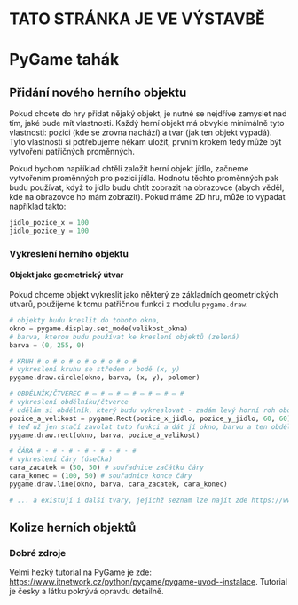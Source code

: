 # TATO STRÁNKA JE VE VÝSTAVBĚ
# PyGame tahák


## Přidání nového herního objektu

Pokud chcete do hry přidat nějaký objekt, je nutné se nejdříve zamyslet nad tím, jaké bude mít vlastnosti.
Každý herní objekt má obvykle minimálně tyto vlastnosti: pozici (kde se zrovna nachází) a tvar (jak ten objekt vypadá).
Tyto vlastnosti si potřebujeme někam uložit, prvním krokem tedy může být vytvoření patřičných proměnných.

Pokud bychom například chtěli založit herní objekt jídlo, začneme vytvořením proměnných pro pozici jídla. Hodnotu těchto proměnných pak budu používat, když to jídlo budu chtít zobrazit na obrazovce (abych věděl, kde na obrazovce ho mám zobrazit).
Pokud máme 2D hru, může to vypadat například takto:
```python
jidlo_pozice_x = 100
jidlo_pozice_y = 100
```

### Vykreslení herního objektu

#### Objekt jako geometrický útvar

Pokud chceme objekt vykreslit jako některý ze základních geometrických útvarů, použijeme k tomu patřičnou funkci z modulu ``pygame.draw``.
```python
# objekty budu kreslit do tohoto okna, 
okno = pygame.display.set_mode(velikost_okna)
# barva, kterou budu používat ke kreslení objektů (zelená)
barva = (0, 255, 0)

# KRUH # o # o # o # o # o # o #
# vykreslení kruhu se středem v bodě (x, y)
pygame.draw.circle(okno, barva, (x, y), polomer)

# OBDÉLNÍK/ČTVEREC # ▭ # ▭ # ▭ # ▭ # ▭ # ▭ #
# vykreslení obdélníku/čtverce
# udělám si obdélník, který budu vykreslovat - zadám levý horní roh obdélníku a jak je vysoký a široký
pozice_a_velikost = pygame.Rect(pozice_x_jidlo, pozice_y_jidlo, 60, 60)
# teď už jen stačí zavolat tuto funkci a dát jí okno, barvu a ten obdélník, co jsme si zadefinovali
pygame.draw.rect(okno, barva, pozice_a_velikost)

# ČÁRA # - # - # - # - # - # - #
# vykreslení čáry (úsečka)
cara_zacatek = (50, 50) # souřadnice začátku čáry
cara_konec = (100, 50) # souřadnice konce čáry
pygame.draw.line(okno, barva, cara_zacatek, cara_konec)

# ... a existují i další tvary, jejichž seznam lze najít zde https://www.pygame.org/docs/ref/draw.html

```

## Kolize herních objektů


### Dobré zdroje

Velmi hezký tutorial na PyGame je zde: https://www.itnetwork.cz/python/pygame/pygame-uvod--instalace.
Tutorial je česky a látku pokrývá opravdu detailně.

